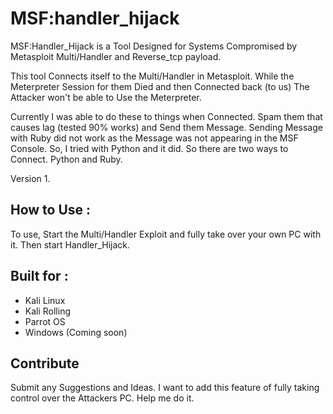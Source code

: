 # MSF:handler_hijack
MSF:Handler_Hijack is a Tool Designed for Systems Compromised by
Metasploit Multi/Handler and Reverse_tcp payload. 

This tool Connects itself to the Multi/Handler in Metasploit. While the Meterpreter Session
for them Died and then Connected back (to us) The Attacker won't be able to Use the Meterpreter.

Currently I was able to do these to things when Connected. Spam them
that causes lag (tested 90% works) and Send them Message. Sending Message with Ruby did not work
as the Message was not appearing in the MSF Console. So, I tried with Python and it did.
So there are two ways to Connect. Python and Ruby.

Version 1.

## How to Use : 
To use, Start the Multi/Handler Exploit and fully take over your own PC with it. Then start Handler_Hijack.

## Built for : 
- Kali Linux
- Kali Rolling
- Parrot OS
- Windows (Coming soon)

## Contribute
Submit any Suggestions and Ideas. I want to add this feature of fully taking control over the Attackers PC. Help me do it. 


